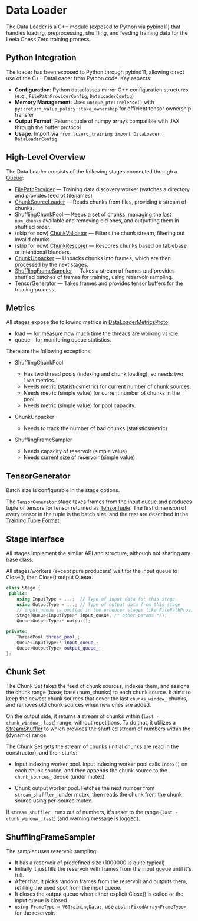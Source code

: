 # Data Loader

The Data Loader is a C++ module (exposed to Python via pybind11) that handles
loading, preprocessing, shuffling, and feeding training data for the Leela Chess
Zero training process.

## Python Integration

The loader has been exposed to Python through pybind11, allowing direct use of the C++ DataLoader from Python code. Key aspects:

* **Configuration**: Python dataclasses mirror C++ configuration structures (e.g., `FilePathProviderConfig`, `DataLoaderConfig`)
* **Memory Management**: Uses `unique_ptr::release()` with `py::return_value_policy::take_ownership` for efficient tensor ownership transfer
* **Output Format**: Returns tuple of numpy arrays compatible with JAX through the buffer protocol
* **Usage**: Import via `from lczero_training import DataLoader, DataLoaderConfig`

## High-Level Overview

The Data Loader consists of the following stages connected through a
[Queue](../csrc/utils/queue.h):

* [FilePathProvider](../csrc/loader/chunk_feed/file_path_provider.h) — Training
  data discovery worker (watches a directory and provides feed of filenames)
* [ChunkSourceLoader](../csrc/loader/chunk_feed/chunk_source_loader.h) — Reads
  chunks from files, providing a stream of chunks.
* [ShufflingChunkPool](../csrc/loader/chunk_feed/shuffling_chunk_pool.h) — Keeps
  a set of chunks, managing the last `num_chunks` available and removing old
  ones, and outputting them in shuffled order.
* (skip for now) [ChunkValidator](../csrc/loader/chunk_feed/chunk_validator.h) —
  Filters the chunk stream, filtering out invalid chunks.
* (skip for now) [ChunkRescorer](../csrc/loader/chunk_feed/chunk_rescorer.h) —
  Rescores chunks based on tablebase or intentional blunders.
* [ChunkUnpacker](../csrc/loader/chunk_feed/chunk_unpacker.h) — Unpacks
  chunks into frames, which are then processed by the next stages.
* [ShufflingFrameSampler](../csrc/loader/shuffling_frame_sampler.h) — Takes a
  stream of frames and provides shuffled batches of frames for training, using
  reservoir sampling.
* [TensorGenerator](../csrc/loader/tensor_generator.h) — Takes frames and
  provides tensor buffers for the training process.

## Metrics

All stages expose the following metrics in
[DataLoaderMetricsProto](../proto/training_config.proto):

* load — for measure how much time the threads are working vs idle.
* queue - for monitoring queue statistics.

There are the following exceptions:

* ShufflingChunkPool
  * Has two thread pools (indexing and chunk loading), so needs two `load`
    metrics.
  * Needs metric (statisticsmetric) for current number of chunk sources.
  * Needs metric (simple value) for current number of chunks in the pool.
  * Needs metric (simple value) for pool capacity.

* ChunkUnpacker
  * Needs to track the number of bad chunks (statisticsmetric)

* ShufflingFrameSampler
  * Needs capacity of reservoir (simple value)
  * Needs current size of reservoir (simple value)

## TensorGenerator

Batch size is configurable in the stage options.

The `TensorGenerator` stage takes frames from the input queue and produces tuple
of tensors for tensor returned as [TensorTuple](../csrc/utils/tensor.h).
The first dimension of every tensor in the tuple is the batch size, and the
rest are described in the [Training Tuple Format](training_tuple.md).

## Stage interface

All stages implement the similar API and structure, although not sharing any
base class.

All stages/workers (except pure producers) wait for the input queue to Close(),
then Close() output Queue.

```cpp
class Stage {
 public:
    using InputType = ...;  // Type of input data for this stage
    using OutputType = ...; // Type of output data from this stage
    // input_queue is omitted in the producer stages like FilePathProvider.
    Stage(Queue<InputType>* input_queue, /* other params */);
    Queue<OutputType>* output();

private:
    ThreadPool thread_pool_;
    Queue<InputType>* input_queue_;
    Queue<OutputType> output_queue_;
};
```

## Chunk Set

The Chunk Set takes the feed of chunk sources, indexes them, and assigns the
chunk range (base; base+num_chunks) to each chunk source. It aims to keep the
newest chunk sources that cover the last `chunks_window_` chunks, and removes
old chunk sources when new ones are added.

On the output side, it returns a stream of chunks within
(`last - chunk_window_`, `last`) range, without repetitions. To do that, it
utilizes a [StreamShuffler](../csrc/loader/stream_shuffler.h) to which provides
the shuffled stream of numbers within the (dynamic) range.

The Chunk Set gets the stream of chunks (initial chunks are read in the
constructor), and then starts:

* Input indexing worker pool. Input indexing worker pool calls `Index()` on each
  chunk source, and then appends the chunk source to the `chunk_sources_` deque
  (under mutex).

* Chunk output worker pool. Fetches the next number from `stream_shuffler_`
  under mutex, then reads the chunk from the chunk source using per-source mutex.

If `stream_shuffler_` runs out of numbers, it's reset to the range
(`last - chunk_window_`, `last`) (and warning message is logged).

## ShufflingFrameSampler

The sampler uses reservoir sampling:

* It has a reservoir of predefined size (1000000 is quite typical)
* Initially it just fills the reservoir with frames from the input queue until
  it's full.
* After that, it picks random frames from the reservoir and outputs them,
  refilling the used spot from the input queue.
* It closes the output queue when either explicit Close() is called or the input
  queue is closed.
* `using FrameType = V6TrainingData;`, use `absl::FixedArray<FrameType>` for
  the reservoir.